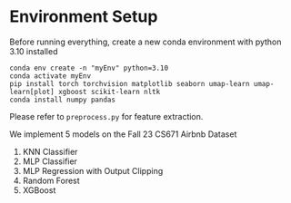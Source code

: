 # Environment Setup 

Before running everything, create a new conda environment with python 3.10 installed 
```
conda env create -n "myEnv" python=3.10
conda activate myEnv 
pip install torch torchvision matplotlib seaborn umap-learn umap-learn[plot] xgboost scikit-learn nltk
conda install numpy pandas 
```

Please refer to `preprocess.py` for feature extraction. 

We implement 5 models on the Fall 23 CS671 Airbnb Dataset
1) KNN Classifier 
2) MLP Classifier 
3) MLP Regression with Output Clipping 
4) Random Forest
5) XGBoost 

